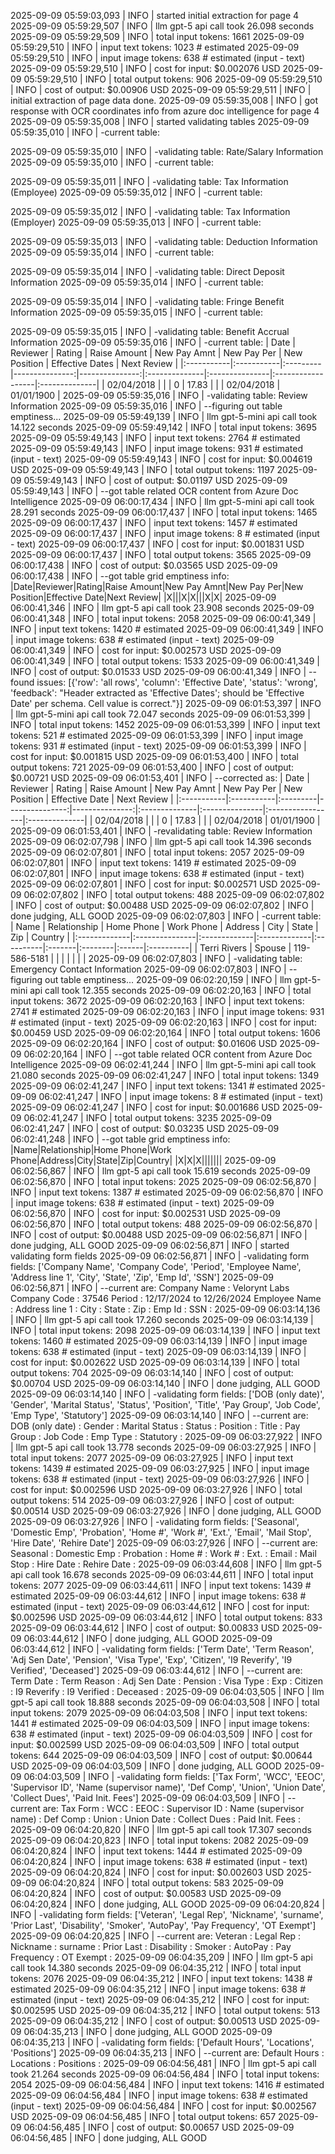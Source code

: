 2025-09-09 05:59:03,093 | INFO | started initial extraction for page 4
2025-09-09 05:59:29,507 | INFO | llm gpt-5 api call took 26.098 seconds
2025-09-09 05:59:29,509 | INFO | total input tokens: 1661
2025-09-09 05:59:29,510 | INFO | input text tokens: 1023 # estimated
2025-09-09 05:59:29,510 | INFO | input image tokens: 638 # estimated (input - text)
2025-09-09 05:59:29,510 | INFO | cost for input: $0.002076 USD
2025-09-09 05:59:29,510 | INFO | total output tokens: 906
2025-09-09 05:59:29,510 | INFO | cost of output: $0.00906 USD
2025-09-09 05:59:29,511 | INFO | initial extraction of page data done.
2025-09-09 05:59:35,008 | INFO | got response with OCR coordinates info from azure doc intelligence for page 4
2025-09-09 05:59:35,008 | INFO | started validating tables
2025-09-09 05:59:35,010 | INFO | -current table:

2025-09-09 05:59:35,010 | INFO | -validating table: Rate/Salary Information
2025-09-09 05:59:35,010 | INFO | -current table:

2025-09-09 05:59:35,011 | INFO | -validating table: Tax Information (Employee)
2025-09-09 05:59:35,012 | INFO | -current table:

2025-09-09 05:59:35,012 | INFO | -validating table: Tax Information (Employer)
2025-09-09 05:59:35,013 | INFO | -current table:

2025-09-09 05:59:35,013 | INFO | -validating table: Deduction Information
2025-09-09 05:59:35,014 | INFO | -current table:

2025-09-09 05:59:35,014 | INFO | -validating table: Direct Deposit Information
2025-09-09 05:59:35,014 | INFO | -current table:

2025-09-09 05:59:35,014 | INFO | -validating table: Fringe Benefit Information
2025-09-09 05:59:35,015 | INFO | -current table:

2025-09-09 05:59:35,015 | INFO | -validating table: Benefit Accrual Information
2025-09-09 05:59:35,016 | INFO | -current table:
| Date       | Reviewer   | Rating   |   Raise Amount |   New Pay Amnt | New Pay Per   | New Position   | Effective Dates   | Next Review   |
|:-----------|:-----------|:---------|---------------:|---------------:|:--------------|:---------------|:------------------|:--------------|
| 02/04/2018 |            |          |              0 |          17.83 |               |                | 02/04/2018        | 01/01/1900    |
2025-09-09 05:59:35,016 | INFO | -validating table: Review Information
2025-09-09 05:59:35,016 | INFO | --figuring out table emptiness...
2025-09-09 05:59:49,139 | INFO | llm gpt-5-mini api call took 14.122 seconds
2025-09-09 05:59:49,142 | INFO | total input tokens: 3695
2025-09-09 05:59:49,143 | INFO | input text tokens: 2764 # estimated
2025-09-09 05:59:49,143 | INFO | input image tokens: 931 # estimated (input - text)
2025-09-09 05:59:49,143 | INFO | cost for input: $0.004619 USD
2025-09-09 05:59:49,143 | INFO | total output tokens: 1197
2025-09-09 05:59:49,143 | INFO | cost of output: $0.01197 USD
2025-09-09 05:59:49,143 | INFO | --got table related OCR content from Azure Doc Intelligence
2025-09-09 06:00:17,434 | INFO | llm gpt-5-mini api call took 28.291 seconds
2025-09-09 06:00:17,437 | INFO | total input tokens: 1465
2025-09-09 06:00:17,437 | INFO | input text tokens: 1457 # estimated
2025-09-09 06:00:17,437 | INFO | input image tokens: 8 # estimated (input - text)
2025-09-09 06:00:17,437 | INFO | cost for input: $0.001831 USD
2025-09-09 06:00:17,437 | INFO | total output tokens: 3565
2025-09-09 06:00:17,438 | INFO | cost of output: $0.03565 USD
2025-09-09 06:00:17,438 | INFO | --got table grid emptiness info:
|Date|Reviewer|Rating|Raise Amount|New Pay Amnt|New Pay Per|New Position|Effective Date|Next Review|
|X|||X|X|||X|X|
2025-09-09 06:00:41,346 | INFO | llm gpt-5 api call took 23.908 seconds
2025-09-09 06:00:41,348 | INFO | total input tokens: 2058
2025-09-09 06:00:41,349 | INFO | input text tokens: 1420 # estimated
2025-09-09 06:00:41,349 | INFO | input image tokens: 638 # estimated (input - text)
2025-09-09 06:00:41,349 | INFO | cost for input: $0.002573 USD
2025-09-09 06:00:41,349 | INFO | total output tokens: 1533
2025-09-09 06:00:41,349 | INFO | cost of output: $0.01533 USD
2025-09-09 06:00:41,349 | INFO | --found issues: [{'row': 'all rows', 'column': 'Effective Date', 'status': 'wrong', 'feedback': "Header extracted as 'Effective Dates'; should be 'Effective Date' per schema. Cell value is correct."}]
2025-09-09 06:01:53,397 | INFO | llm gpt-5-mini api call took 72.047 seconds
2025-09-09 06:01:53,399 | INFO | total input tokens: 1452
2025-09-09 06:01:53,399 | INFO | input text tokens: 521 # estimated
2025-09-09 06:01:53,399 | INFO | input image tokens: 931 # estimated (input - text)
2025-09-09 06:01:53,399 | INFO | cost for input: $0.001815 USD
2025-09-09 06:01:53,400 | INFO | total output tokens: 721
2025-09-09 06:01:53,400 | INFO | cost of output: $0.00721 USD
2025-09-09 06:01:53,401 | INFO | --corrected as:
| Date       | Reviewer   | Rating   |   Raise Amount |   New Pay Amnt | New Pay Per   | New Position   | Effective Date   | Next Review   |
|:-----------|:-----------|:---------|---------------:|---------------:|:--------------|:---------------|:-----------------|:--------------|
| 02/04/2018 |            |          |              0 |          17.83 |               |                | 02/04/2018       | 01/01/1900    |
2025-09-09 06:01:53,401 | INFO | -revalidating table: Review Information
2025-09-09 06:02:07,798 | INFO | llm gpt-5 api call took 14.396 seconds
2025-09-09 06:02:07,801 | INFO | total input tokens: 2057
2025-09-09 06:02:07,801 | INFO | input text tokens: 1419 # estimated
2025-09-09 06:02:07,801 | INFO | input image tokens: 638 # estimated (input - text)
2025-09-09 06:02:07,801 | INFO | cost for input: $0.002571 USD
2025-09-09 06:02:07,802 | INFO | total output tokens: 488
2025-09-09 06:02:07,802 | INFO | cost of output: $0.00488 USD
2025-09-09 06:02:07,802 | INFO | done judging, ALL GOOD
2025-09-09 06:02:07,803 | INFO | -current table:
| Name         | Relationship   | Home Phone   | Work Phone   | Address   | City   | State   | Zip   | Country   |
|:-------------|:---------------|:-------------|:-------------|:----------|:-------|:--------|:------|:----------|
| Terri Rivers | Spouse         | 119-586-5181 |              |           |        |         |       |           |
2025-09-09 06:02:07,803 | INFO | -validating table: Emergency Contact Information
2025-09-09 06:02:07,803 | INFO | --figuring out table emptiness...
2025-09-09 06:02:20,159 | INFO | llm gpt-5-mini api call took 12.355 seconds
2025-09-09 06:02:20,163 | INFO | total input tokens: 3672
2025-09-09 06:02:20,163 | INFO | input text tokens: 2741 # estimated
2025-09-09 06:02:20,163 | INFO | input image tokens: 931 # estimated (input - text)
2025-09-09 06:02:20,163 | INFO | cost for input: $0.00459 USD
2025-09-09 06:02:20,164 | INFO | total output tokens: 1606
2025-09-09 06:02:20,164 | INFO | cost of output: $0.01606 USD
2025-09-09 06:02:20,164 | INFO | --got table related OCR content from Azure Doc Intelligence
2025-09-09 06:02:41,244 | INFO | llm gpt-5-mini api call took 21.080 seconds
2025-09-09 06:02:41,247 | INFO | total input tokens: 1349
2025-09-09 06:02:41,247 | INFO | input text tokens: 1341 # estimated
2025-09-09 06:02:41,247 | INFO | input image tokens: 8 # estimated (input - text)
2025-09-09 06:02:41,247 | INFO | cost for input: $0.001686 USD
2025-09-09 06:02:41,247 | INFO | total output tokens: 3235
2025-09-09 06:02:41,247 | INFO | cost of output: $0.03235 USD
2025-09-09 06:02:41,248 | INFO | --got table grid emptiness info:
|Name|Relationship|Home Phone|Work Phone|Address|City|State|Zip|Country|
|X|X|X|||||||
2025-09-09 06:02:56,867 | INFO | llm gpt-5 api call took 15.619 seconds
2025-09-09 06:02:56,870 | INFO | total input tokens: 2025
2025-09-09 06:02:56,870 | INFO | input text tokens: 1387 # estimated
2025-09-09 06:02:56,870 | INFO | input image tokens: 638 # estimated (input - text)
2025-09-09 06:02:56,870 | INFO | cost for input: $0.002531 USD
2025-09-09 06:02:56,870 | INFO | total output tokens: 488
2025-09-09 06:02:56,870 | INFO | cost of output: $0.00488 USD
2025-09-09 06:02:56,871 | INFO | done judging, ALL GOOD
2025-09-09 06:02:56,871 | INFO | started validating form fields
2025-09-09 06:02:56,871 | INFO | -validating form fields: ['Company Name', 'Company Code', 'Period', 'Employee Name', 'Address line 1', 'City', 'State', 'Zip', 'Emp Id', 'SSN']
2025-09-09 06:02:56,871 | INFO | --current are:
Company Name : Velorynt Labs
Company Code : 37546
Period : 12/17/2024 to 12/26/2024
Employee Name : 
Address line 1 : 
City : 
State : 
Zip : 
Emp Id : 
SSN : 
2025-09-09 06:03:14,136 | INFO | llm gpt-5 api call took 17.260 seconds
2025-09-09 06:03:14,139 | INFO | total input tokens: 2098
2025-09-09 06:03:14,139 | INFO | input text tokens: 1460 # estimated
2025-09-09 06:03:14,139 | INFO | input image tokens: 638 # estimated (input - text)
2025-09-09 06:03:14,139 | INFO | cost for input: $0.002622 USD
2025-09-09 06:03:14,139 | INFO | total output tokens: 704
2025-09-09 06:03:14,140 | INFO | cost of output: $0.00704 USD
2025-09-09 06:03:14,140 | INFO | done judging, ALL GOOD
2025-09-09 06:03:14,140 | INFO | -validating form fields: ['DOB (only date)', 'Gender', 'Marital Status', 'Status', 'Position', 'Title', 'Pay Group', 'Job Code', 'Emp Type', 'Statutory']
2025-09-09 06:03:14,140 | INFO | --current are:
DOB (only date) : 
Gender : 
Marital Status : 
Status : 
Position : 
Title : 
Pay Group : 
Job Code : 
Emp Type : 
Statutory : 
2025-09-09 06:03:27,922 | INFO | llm gpt-5 api call took 13.778 seconds
2025-09-09 06:03:27,925 | INFO | total input tokens: 2077
2025-09-09 06:03:27,925 | INFO | input text tokens: 1439 # estimated
2025-09-09 06:03:27,925 | INFO | input image tokens: 638 # estimated (input - text)
2025-09-09 06:03:27,926 | INFO | cost for input: $0.002596 USD
2025-09-09 06:03:27,926 | INFO | total output tokens: 514
2025-09-09 06:03:27,926 | INFO | cost of output: $0.00514 USD
2025-09-09 06:03:27,926 | INFO | done judging, ALL GOOD
2025-09-09 06:03:27,926 | INFO | -validating form fields: ['Seasonal', 'Domestic Emp', 'Probation', 'Home #', 'Work #', 'Ext.', 'Email', 'Mail Stop', 'Hire Date', 'Rehire Date']
2025-09-09 06:03:27,926 | INFO | --current are:
Seasonal : 
Domestic Emp : 
Probation : 
Home # : 
Work # : 
Ext. : 
Email : 
Mail Stop : 
Hire Date : 
Rehire Date : 
2025-09-09 06:03:44,608 | INFO | llm gpt-5 api call took 16.678 seconds
2025-09-09 06:03:44,611 | INFO | total input tokens: 2077
2025-09-09 06:03:44,611 | INFO | input text tokens: 1439 # estimated
2025-09-09 06:03:44,612 | INFO | input image tokens: 638 # estimated (input - text)
2025-09-09 06:03:44,612 | INFO | cost for input: $0.002596 USD
2025-09-09 06:03:44,612 | INFO | total output tokens: 833
2025-09-09 06:03:44,612 | INFO | cost of output: $0.00833 USD
2025-09-09 06:03:44,612 | INFO | done judging, ALL GOOD
2025-09-09 06:03:44,612 | INFO | -validating form fields: ['Term Date', 'Term Reason', 'Adj Sen Date', 'Pension', 'Visa Type', 'Exp', 'Citizen', 'I9 Reverify', 'I9 Verified', 'Deceased']
2025-09-09 06:03:44,612 | INFO | --current are:
Term Date : 
Term Reason : 
Adj Sen Date : 
Pension : 
Visa Type : 
Exp : 
Citizen : 
I9 Reverify : 
I9 Verified : 
Deceased : 
2025-09-09 06:04:03,505 | INFO | llm gpt-5 api call took 18.888 seconds
2025-09-09 06:04:03,508 | INFO | total input tokens: 2079
2025-09-09 06:04:03,508 | INFO | input text tokens: 1441 # estimated
2025-09-09 06:04:03,509 | INFO | input image tokens: 638 # estimated (input - text)
2025-09-09 06:04:03,509 | INFO | cost for input: $0.002599 USD
2025-09-09 06:04:03,509 | INFO | total output tokens: 644
2025-09-09 06:04:03,509 | INFO | cost of output: $0.00644 USD
2025-09-09 06:04:03,509 | INFO | done judging, ALL GOOD
2025-09-09 06:04:03,509 | INFO | -validating form fields: ['Tax Form', 'WCC', 'EEOC', 'Supervisor ID', 'Name (supervisor name)', 'Def Comp', 'Union', 'Union Date', 'Collect Dues', 'Paid Init. Fees']
2025-09-09 06:04:03,509 | INFO | --current are:
Tax Form : 
WCC : 
EEOC : 
Supervisor ID : 
Name (supervisor name) : 
Def Comp : 
Union : 
Union Date : 
Collect Dues : 
Paid Init. Fees : 
2025-09-09 06:04:20,820 | INFO | llm gpt-5 api call took 17.307 seconds
2025-09-09 06:04:20,823 | INFO | total input tokens: 2082
2025-09-09 06:04:20,824 | INFO | input text tokens: 1444 # estimated
2025-09-09 06:04:20,824 | INFO | input image tokens: 638 # estimated (input - text)
2025-09-09 06:04:20,824 | INFO | cost for input: $0.002603 USD
2025-09-09 06:04:20,824 | INFO | total output tokens: 583
2025-09-09 06:04:20,824 | INFO | cost of output: $0.00583 USD
2025-09-09 06:04:20,824 | INFO | done judging, ALL GOOD
2025-09-09 06:04:20,824 | INFO | -validating form fields: ['Veteran', 'Legal Rep', 'Nickname', 'surname', 'Prior Last', 'Disability', 'Smoker', 'AutoPay', 'Pay Frequency', 'OT Exempt']
2025-09-09 06:04:20,825 | INFO | --current are:
Veteran : 
Legal Rep : 
Nickname : 
surname : 
Prior Last : 
Disability : 
Smoker : 
AutoPay : 
Pay Frequency : 
OT Exempt : 
2025-09-09 06:04:35,209 | INFO | llm gpt-5 api call took 14.380 seconds
2025-09-09 06:04:35,212 | INFO | total input tokens: 2076
2025-09-09 06:04:35,212 | INFO | input text tokens: 1438 # estimated
2025-09-09 06:04:35,212 | INFO | input image tokens: 638 # estimated (input - text)
2025-09-09 06:04:35,212 | INFO | cost for input: $0.002595 USD
2025-09-09 06:04:35,212 | INFO | total output tokens: 513
2025-09-09 06:04:35,212 | INFO | cost of output: $0.00513 USD
2025-09-09 06:04:35,213 | INFO | done judging, ALL GOOD
2025-09-09 06:04:35,213 | INFO | -validating form fields: ['Default Hours', 'Locations', 'Positions']
2025-09-09 06:04:35,213 | INFO | --current are:
Default Hours : 
Locations : 
Positions : 
2025-09-09 06:04:56,481 | INFO | llm gpt-5 api call took 21.264 seconds
2025-09-09 06:04:56,484 | INFO | total input tokens: 2054
2025-09-09 06:04:56,484 | INFO | input text tokens: 1416 # estimated
2025-09-09 06:04:56,484 | INFO | input image tokens: 638 # estimated (input - text)
2025-09-09 06:04:56,484 | INFO | cost for input: $0.002567 USD
2025-09-09 06:04:56,485 | INFO | total output tokens: 657
2025-09-09 06:04:56,485 | INFO | cost of output: $0.00657 USD
2025-09-09 06:04:56,485 | INFO | done judging, ALL GOOD
